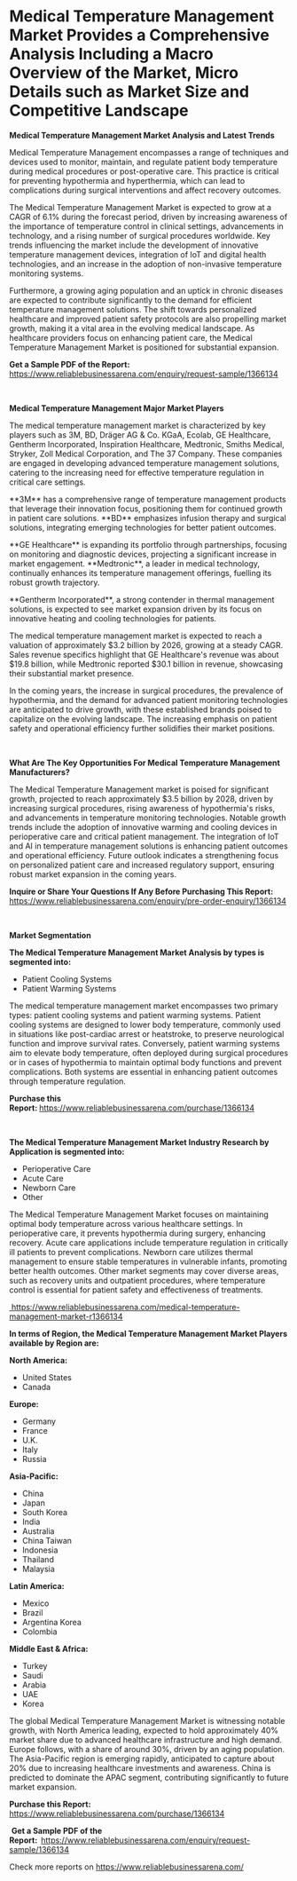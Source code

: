 <p><h1>Medical Temperature Management Market Provides a Comprehensive Analysis Including a Macro Overview of the Market, Micro Details such as Market Size and Competitive Landscape</h1></p><p><strong>Medical Temperature Management Market Analysis and Latest Trends</strong></p>
<p><p>Medical Temperature Management encompasses a range of techniques and devices used to monitor, maintain, and regulate patient body temperature during medical procedures or post-operative care. This practice is critical for preventing hypothermia and hyperthermia, which can lead to complications during surgical interventions and affect recovery outcomes. </p><p>The Medical Temperature Management Market is expected to grow at a CAGR of 6.1% during the forecast period, driven by increasing awareness of the importance of temperature control in clinical settings, advancements in technology, and a rising number of surgical procedures worldwide. Key trends influencing the market include the development of innovative temperature management devices, integration of IoT and digital health technologies, and an increase in the adoption of non-invasive temperature monitoring systems. </p><p>Furthermore, a growing aging population and an uptick in chronic diseases are expected to contribute significantly to the demand for efficient temperature management solutions. The shift towards personalized healthcare and improved patient safety protocols are also propelling market growth, making it a vital area in the evolving medical landscape. As healthcare providers focus on enhancing patient care, the Medical Temperature Management Market is positioned for substantial expansion.</p></p>
<p><strong>Get a Sample PDF of the Report:&nbsp;</strong> <a href="https://www.reliablebusinessarena.com/enquiry/request-sample/1366134?utm_campaign=2175&utm_medium=2&utm_source=Github&utm_content=ia&utm_term=22032025&utm_id=medical-temperature-management">https://www.reliablebusinessarena.com/enquiry/request-sample/1366134</a></p>
<p>&nbsp;</p>
<p><strong>Medical Temperature Management Major Market Players</strong></p>
<p><p>The medical temperature management market is characterized by key players such as 3M, BD, Dräger AG & Co. KGaA, Ecolab, GE Healthcare, Gentherm Incorporated, Inspiration Healthcare, Medtronic, Smiths Medical, Stryker, Zoll Medical Corporation, and The 37 Company. These companies are engaged in developing advanced temperature management solutions, catering to the increasing need for effective temperature regulation in critical care settings.</p><p>**3M** has a comprehensive range of temperature management products that leverage their innovation focus, positioning them for continued growth in patient care solutions. **BD** emphasizes infusion therapy and surgical solutions, integrating emerging technologies for better patient outcomes.</p><p>**GE Healthcare** is expanding its portfolio through partnerships, focusing on monitoring and diagnostic devices, projecting a significant increase in market engagement. **Medtronic**, a leader in medical technology, continually enhances its temperature management offerings, fuelling its robust growth trajectory. </p><p>**Gentherm Incorporated**, a strong contender in thermal management solutions, is expected to see market expansion driven by its focus on innovative heating and cooling technologies for patients. </p><p>The medical temperature management market is expected to reach a valuation of approximately $3.2 billion by 2026, growing at a steady CAGR. Sales revenue specifics highlight that GE Healthcare's revenue was about $19.8 billion, while Medtronic reported $30.1 billion in revenue, showcasing their substantial market presence. </p><p>In the coming years, the increase in surgical procedures, the prevalence of hypothermia, and the demand for advanced patient monitoring technologies are anticipated to drive growth, with these established brands poised to capitalize on the evolving landscape. The increasing emphasis on patient safety and operational efficiency further solidifies their market positions.</p></p>
<p>&nbsp;</p>
<p><strong>What Are The Key Opportunities For Medical Temperature Management Manufacturers?</strong></p>
<p><p>The Medical Temperature Management market is poised for significant growth, projected to reach approximately $3.5 billion by 2028, driven by increasing surgical procedures, rising awareness of hypothermia's risks, and advancements in temperature monitoring technologies. Notable growth trends include the adoption of innovative warming and cooling devices in perioperative care and critical patient management. The integration of IoT and AI in temperature management solutions is enhancing patient outcomes and operational efficiency. Future outlook indicates a strengthening focus on personalized patient care and increased regulatory support, ensuring robust market expansion in the coming years.</p></p>
<p><strong>Inquire or Share Your Questions If Any Before Purchasing This Report:</strong> <a href="https://www.reliablebusinessarena.com/enquiry/pre-order-enquiry/1366134?utm_campaign=2175&utm_medium=2&utm_source=Github&utm_content=ia&utm_term=22032025&utm_id=medical-temperature-management">https://www.reliablebusinessarena.com/enquiry/pre-order-enquiry/1366134</a></p>
<p>&nbsp;</p>
<p><strong>Market Segmentation</strong></p>
<p><strong>The Medical Temperature Management Market Analysis by types is segmented into:</strong></p>
<p><ul><li>Patient Cooling Systems</li><li>Patient Warming Systems</li></ul></p>
<p><p>The medical temperature management market encompasses two primary types: patient cooling systems and patient warming systems. Patient cooling systems are designed to lower body temperature, commonly used in situations like post-cardiac arrest or heatstroke, to preserve neurological function and improve survival rates. Conversely, patient warming systems aim to elevate body temperature, often deployed during surgical procedures or in cases of hypothermia to maintain optimal body functions and prevent complications. Both systems are essential in enhancing patient outcomes through temperature regulation.</p></p>
<p><strong>Purchase this Report:&nbsp;</strong><a href="https://www.reliablebusinessarena.com/purchase/1366134?utm_campaign=2175&utm_medium=2&utm_source=Github&utm_content=ia&utm_term=22032025&utm_id=medical-temperature-management">https://www.reliablebusinessarena.com/purchase/1366134</a></p>
<p>&nbsp;</p>
<p><strong>The Medical Temperature Management Market Industry Research by Application is segmented into:</strong></p>
<p><ul><li>Perioperative Care</li><li>Acute Care</li><li>Newborn Care</li><li>Other</li></ul></p>
<p><p>The Medical Temperature Management Market focuses on maintaining optimal body temperature across various healthcare settings. In perioperative care, it prevents hypothermia during surgery, enhancing recovery. Acute care applications include temperature regulation in critically ill patients to prevent complications. Newborn care utilizes thermal management to ensure stable temperatures in vulnerable infants, promoting better health outcomes. Other market segments may cover diverse areas, such as recovery units and outpatient procedures, where temperature control is essential for patient safety and effectiveness of treatments.</p></p>
<p><a href="https://www.reliablebusinessarena.com/medical-temperature-management-market-r1366134?utm_campaign=2175&utm_medium=2&utm_source=Github&utm_content=ia&utm_term=22032025&utm_id=medical-temperature-management">&nbsp;https://www.reliablebusinessarena.com/medical-temperature-management-market-r1366134</a></p>
<p><strong>In terms of Region, the Medical Temperature Management Market Players available by Region are:</strong></p>
<p>
    <p> <strong> North America: </strong>
        <ul>
            <li>United States</li>
            <li>Canada</li>
        </ul>
        </p> 
    <p> <strong> Europe: </strong>
        <ul>
            <li>Germany</li>
            <li>France</li>
            <li>U.K.</li>
            <li>Italy</li>
            <li>Russia</li>
        </ul>
        </p> 
    <p> <strong> Asia-Pacific: </strong>
        <ul>
            <li>China</li>
            <li>Japan</li>
            <li>South Korea</li>
            <li>India</li>
            <li>Australia</li>
            <li>China Taiwan</li>
            <li>Indonesia</li>
            <li>Thailand</li>
            <li>Malaysia</li>
        </ul>
        </p> 
    <p> <strong> Latin America: </strong>
        <ul>
            <li>Mexico</li>
            <li>Brazil</li>
            <li>Argentina Korea</li>
            <li>Colombia</li>
        </ul>
        </p> 
    <p> <strong> Middle East & Africa: </strong>
        <ul>
            <li>Turkey</li>
            <li>Saudi</li>
            <li>Arabia</li>
            <li>UAE</li>
            <li>Korea</li>
        </ul>
    </p>
    </p>
<p><p>The global Medical Temperature Management Market is witnessing notable growth, with North America leading, expected to hold approximately 40% market share due to advanced healthcare infrastructure and high demand. Europe follows, with a share of around 30%, driven by an aging population. The Asia-Pacific region is emerging rapidly, anticipated to capture about 20% due to increasing healthcare investments and awareness. China is predicted to dominate the APAC segment, contributing significantly to future market expansion.</p></p>
<p><strong>Purchase this Report: </strong><a href="https://www.reliablebusinessarena.com/purchase/1366134?utm_campaign=2175&utm_medium=2&utm_source=Github&utm_content=ia&utm_term=22032025&utm_id=medical-temperature-management">https://www.reliablebusinessarena.com/purchase/1366134</a></p>
<p>&nbsp;<strong>Get a Sample PDF of the Report:&nbsp;&nbsp;</strong><a href="https://www.reliablebusinessarena.com/enquiry/request-sample/1366134?utm_campaign=2175&utm_medium=2&utm_source=Github&utm_content=ia&utm_term=22032025&utm_id=medical-temperature-management">https://www.reliablebusinessarena.com/enquiry/request-sample/1366134</a></p>
<p><strong></strong></p>
<p>Check more reports on <a href="https://www.reliablebusinessarena.com/?utm_campaign=2175&utm_medium=2&utm_source=Github&utm_content=ia&utm_term=22032025&utm_id=medical-temperature-management">https://www.reliablebusinessarena.com/</a></p>